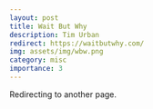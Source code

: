 ```yaml
---
layout: post
title: Wait But Why
description: Tim Urban
redirect: https://waitbutwhy.com/
img: assets/img/wbw.png
category: misc
importance: 3
---
```


Redirecting to another page.
